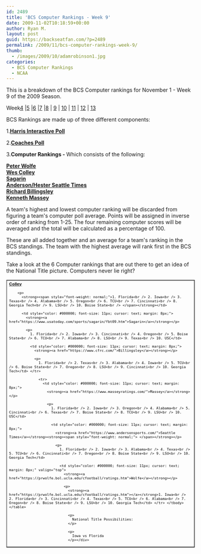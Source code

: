```yaml
---
id: 2489
title: 'BCS Computer Rankings - Week 9'
date: 2009-11-02T10:18:59+00:00
author: Ryan M.
layout: post
guid: https://backseatfan.com/?p=2489
permalink: /2009/11/bcs-computer-rankings-week-9/
thumb:
  - /images/2009/10/adamrobinson1.jpg
categories:
  - BCS Computer Rankings
  - NCAA
---
```


<div class="entry">
  <p>
    This is a breakdown of the BCS Computer rankings for November 1 - Week 9 of the 2009 Season.
  </p>

  <p>
    Week<a href="https://backseatfan.com/index.php/2009/10/bcs-computer-rankings">4</a> |<a href="https://backseatfan.com/index.php/2009/10/bcs-computer-rankings-week-5/">5</a> |<a href="https://backseatfan.com/index.php/2009/10/bcs-computer-rankings-week-6/">6</a> |<a href="https://backseatfan.com/index.php/2009/10/bcs-computer-rankings-week-7/">7</a> |<a href="https://backseatfan.com/index.php/2009/10/bcs-computer-rankings-week-8">8</a> | <a href="https://backseatfan.com/index.php/2009/11/bcs-computer-rankings-week-9/ ">9</a> | <a href="https://backseatfan.com/index.php/2009/11/bcs-computer-rankings-week-10/">10</a> | <a href="https://backseatfan.com/index.php/2009/11/bcs-computer-rankings-week-11/">11</a> | <a href="https://backseatfan.com/index.php/2009/11/bcs-computer-rankings-week-12/">12</a> | <a href="https://backseatfan.com/index.php/2009/11/bcs-computer-rankings-week-13/">13</a>
  </p>

  <p>
    BCS Rankings are made up of three different components:
  </p>

  <p>
    1.<strong><a href="https://espn.go.com/college-football/rankings/_/poll/5">Harris Interactive Poll</a></strong>
  </p>

  <p>
    2.<strong><a href="https://espn.go.com/college-football/rankings/_/poll/2">Coaches Poll</a></strong>
  </p>

  <p>
    3.<strong>Computer Rankings - </strong>Which consists of the following:
  </p>

  <p>
    <strong><a href="https://prwolfe.bol.ucla.edu/cfootball/ratings.htm">Peter Wolfe</a></strong><br /> <a href="https://www.colleyrankings.com/"><strong>Wes Colley</strong></a><br /> <strong><a href="https://www.usatoday.com/sports/sagarin/fbt09.htm">Sagarin</a></strong><br /> <strong><a href="https://www.andersonsports.com/">Anderson/Hester Seattle Times</a></strong><br /> <strong><a href="https://www.cfrc.com/">Richard Billingsley</a></strong><br /> <strong><a href="https://www.masseyratings.com/">Kenneth Massey</a></strong>
  </p>

  <p>
    A team's highest and lowest computer ranking will be discarded from figuring a team's computer poll average. Points will be assigned in inverse order of ranking from 1-25. The four remaining computer scores will be averaged and the total will be calculated as a percentage of 100.
  </p>

  <p>
    These are all added together and an average for a team's ranking in the BCS standings. The team with the highest average will rank first in the BCS standings.
  </p>

  <p>
    Take a look at the 6 Computer rankings that are out there to get an idea of the National Title picture. Computers never lie right?
  </p>

  <table style="cursor: default;" border="1" cellspacing="0" cellpadding="4">
    <tr>
      <td style="color: #000000; font-size: 11px; cursor: text; margin: 8px;">
        <strong><a href="https://www.colleyrankings.com/">Colley</a></strong></p>

        <p>
          <strong><span style="font-weight: normal;">1. Florida<br /> 2. Iowa<br /> 3. Texas<br /> 4. Alabama<br /> 5. Oregon<br /> 6. TCU<br /> 7. Cincinnati<br /> 8. Georgia Tech<br /> 9. LSU<br /> 10. Boise State<br /> </span></strong></td>

          <td style="color: #000000; font-size: 11px; cursor: text; margin: 8px;">
            <strong><a href="https://www.usatoday.com/sports/sagarin/fbt09.htm">Sagarin</a></strong></p>

            <p>
              1. Florida<br /> 2. Iowa<br /> 3. Cincinnati<br /> 4. Oregon<br /> 5. Boise State<br /> 6. TCU<br /> 7. Alabama<br /> 8. LSU<br /> 9. Texas<br /> 10. USC</td>

              <td style="color: #000000; font-size: 11px; cursor: text; margin: 8px;">
                <strong><a href="https://www.cfrc.com/">Billingsley</a></strong></p>

                <p>
                  1. Florida<br /> 2. Texas<br /> 3. Alabama<br /> 4. Iowa<br /> 5. TCU<br /> 6. Boise State<br /> 7. Oregon<br /> 8. LSU<br /> 9. Cincinnati<br /> 10. Georgia Tech</td> </tr>

                  <tr>
                    <td style="color: #000000; font-size: 11px; cursor: text; margin: 8px;">
                      <strong><a href="https://www.masseyratings.com/">Massey</a></strong></p>

                      <p>
                        1. Florida<br /> 2. Iowa<br /> 3. Oregon<br /> 4. Alabama<br /> 5. Cincinnati<br /> 6. Texas<br /> 7. Boise State<br /> 8. TCU<br /> 9. LSU<br /> 10. USC</td>

                        <td style="color: #000000; font-size: 11px; cursor: text; margin: 8px;">
                          <strong><a href="https://www.andersonsports.com/">Seattle Times</a></strong><strong><span style="font-weight: normal;"> </span></strong></p>

                          <p>
                            1. Florida<br /> 2. Iowa<br /> 3. Alabama<br /> 4. Texas<br /> 5. TCU<br /> 6. Cincinnati<br /> 7. Oregon<br /> 8. Boise State<br /> 9. LSU<br /> 10. Georgia Tech</td>

                            <td style="color: #000000; font-size: 11px; cursor: text; margin: 8px;" valign="top">
                              <strong><a href="https://prwolfe.bol.ucla.edu/cfootball/ratings.htm">Wolfe</a></strong></p>

                              <p>
                                <strong><a href="https://prwolfe.bol.ucla.edu/cfootball/ratings.htm"></a></strong>1. Iowa<br /> 2. Florida<br /> 3. Cincinnati<br /> 4. Texas<br /> 5. TCU<br /> 6. Alabama<br /> 7. Oregon<br /> 8. Boise State<br /> 9. LSU<br /> 10. Georgia Tech</td> </tr> </tbody> </table>

                                <p>
                                  National Title Possibilities:
                                </p>

                                <p>
                                  Iowa vs Florida
                                </p></div>
